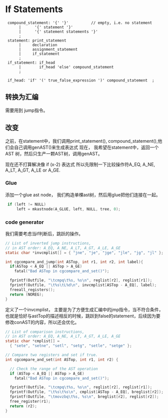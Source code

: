 # If Statements
```
 compound_statement: '{' '}'          // empty, i.e. no statement
      |      '{' statement '}'
      |      '{' statement statements '}'
      ;
 statement: print_statement
      |     declaration
      |     assignment_statement
      |     if_statement
      ;
 if_statement: if_head
      |        if_head 'else' compound_statement
      ;

 if_head: 'if' '(' true_false_expression ')' compound_statement  ;
```

## 转换为汇编
需要用到 jump指令。

## 改变

之前，在statement中，我们调用print_statement(), compound_statement(),他们会自己调用genAST()来生成表达式
现在， 我希望在statement中，返回一个AST 树，然后只生产一颗AST树，调用genAST。

现在还不打算解决像 if (x-2) 表达式
所以先限制一下比较操作符A_EQ, A_NE, A_LT, A_GT, A_LE or A_GE.

### Glue 
添加一个glue ast node， 我们构造单棵ast树，然后用glue把他们连接在一起。
```c
 if (left != NULL)
     left = mkastnode(A_GLUE, left, NULL, tree, 0);
```

### code generator
我们需要考虑当if判断后，跳跃的操作。

```c
// List of inverted jump instructions,
// in AST order: A_EQ, A_NE, A_LT, A_GT, A_LE, A_GE
static char *invcmplist[] = { "jne", "je", "jge", "jle", "jg", "jl" };

int cgcompare_and_jump(int ASTop, int r1, int r2, int label){
  if(ASTop < A_EQ || ASTop > A_GE)
    fatal("Bad ASTop in cgcompare_and_set()");

  fprintf(Outfile, "\tcmpq\t%s, %s\n", reglist[r2], reglist[r1]);
  fprintf(Outfile, "\t%s\tL%d\n", invcmplist[ASTop - A_EQ], label);
  freeall_registers();
  return (NOREG);
}
```
定义了一个invcmplist， 主要是为了方便生成汇编中的jmp指令，当不符合条件，也就是恰好与astTop的描述相反的时候，跳跃到false的statement，后续因为要修改conAST的内容，所以还会优化。

```c
// List of comparison instructions,
// in AST order: A_EQ, A_NE, A_LT, A_GT, A_LE, A_GE
static char *cmplist[] =
  { "sete", "setne", "setl", "setg", "setle", "setge" };

// Compare two registers and set if true.
int cgcompare_and_set(int ASTop, int r1, int r2) {

  // Check the range of the AST operation
  if (ASTop < A_EQ || ASTop > A_GE)
    fatal("Bad ASTop in cgcompare_and_set()");

  fprintf(Outfile, "\tcmpq\t%s, %s\n", reglist[r2], reglist[r1]);
  fprintf(Outfile, "\t%s\t%s\n", cmplist[ASTop - A_EQ], breglist[r2]);
  fprintf(Outfile, "\tmovzbq\t%s, %s\n", breglist[r2], reglist[r2]);
  free_register(r1);
  return (r2);
}

```

